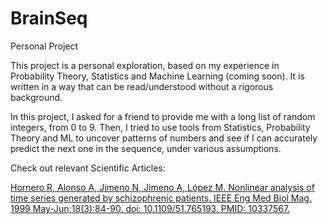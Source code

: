 # BrainSeq
Personal Project

This project is a personal exploration, based on my experience in Probability Theory, Statistics and Machine Learning (coming soon).
It is written in a way that can be read/understood without a rigorous background.

In this project, I asked for a friend to provide me with a long list of random integers, from 0 to 9. Then, I tried to use tools from Statistics, Probability Theory and ML to
uncover patterns of numbers and see if I can accurately predict the next one in the sequence, under various assumptions.

Check out relevant Scientific Articles:

[Hornero R, Alonso A, Jimeno N, Jimeno A, López M. Nonlinear analysis of time series generated by schizophrenic patients. IEEE Eng Med Biol Mag. 1999 May-Jun;18(3):84-90. doi: 10.1109/51.765193. PMID: 10337567.](https://ieeexplore.ieee.org/document/765193)

